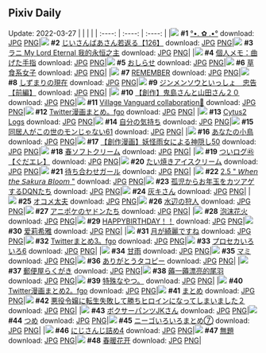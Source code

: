 ## Pixiv Daily
Update: 2022-03-27
|      |      |      |
| :----: | :----: | :----: |
|![](https://pixiv.microyu.workers.dev/c/240x480/img-master/img/2022/03/25/00/01/11/97149746_p0_master1200.jpg) **#1** [°•. ✿ .•°](https://www.pixiv.net/artworks/97149746) download: [JPG](https://pixiv.microyu.workers.dev/img-original/img/2022/03/25/00/01/11/97149746_p0.jpg) [PNG](https://pixiv.microyu.workers.dev/img-original/img/2022/03/25/00/01/11/97149746_p0.png)|![](https://pixiv.microyu.workers.dev/c/240x480/img-master/img/2022/03/26/12/50/51/97179832_p0_master1200.jpg) **#2** [じいさんばあさん若返る【126】](https://www.pixiv.net/artworks/97179832) download: [JPG](https://pixiv.microyu.workers.dev/img-original/img/2022/03/26/12/50/51/97179832_p0.jpg) [PNG](https://pixiv.microyu.workers.dev/img-original/img/2022/03/26/12/50/51/97179832_p0.png)|![](https://pixiv.microyu.workers.dev/c/240x480/img-master/img/2022/03/25/03/50/26/97153596_p0_master1200.jpg) **#3** [ラニ My Lord Eternal 我的永恒之主](https://www.pixiv.net/artworks/97153596) download: [JPG](https://pixiv.microyu.workers.dev/img-original/img/2022/03/25/03/50/26/97153596_p0.jpg) [PNG](https://pixiv.microyu.workers.dev/img-original/img/2022/03/25/03/50/26/97153596_p0.png)|
|![](https://pixiv.microyu.workers.dev/c/240x480/img-master/img/2022/03/26/09/00/02/97178399_p0_master1200.jpg) **#4** [個人メモ：曲げた手指](https://www.pixiv.net/artworks/97178399) download: [JPG](https://pixiv.microyu.workers.dev/img-original/img/2022/03/26/09/00/02/97178399_p0.jpg) [PNG](https://pixiv.microyu.workers.dev/img-original/img/2022/03/26/09/00/02/97178399_p0.png)|![](https://pixiv.microyu.workers.dev/c/240x480/img-master/img/2022/03/26/18/54/01/97188332_p0_master1200.jpg) **#5** [おしらせ](https://www.pixiv.net/artworks/97188332) download: [JPG](https://pixiv.microyu.workers.dev/img-original/img/2022/03/26/18/54/01/97188332_p0.jpg) [PNG](https://pixiv.microyu.workers.dev/img-original/img/2022/03/26/18/54/01/97188332_p0.png)|![](https://pixiv.microyu.workers.dev/c/240x480/img-master/img/2022/03/25/00/01/08/97149734_p0_master1200.jpg) **#6** [草食系女子](https://www.pixiv.net/artworks/97149734) download: [JPG](https://pixiv.microyu.workers.dev/img-original/img/2022/03/25/00/01/08/97149734_p0.jpg) [PNG](https://pixiv.microyu.workers.dev/img-original/img/2022/03/25/00/01/08/97149734_p0.png)|
|![](https://pixiv.microyu.workers.dev/c/240x480/img-master/img/2022/03/26/00/03/42/97171825_p0_master1200.jpg) **#7** [REMEMBER](https://www.pixiv.net/artworks/97171825) download: [JPG](https://pixiv.microyu.workers.dev/img-original/img/2022/03/26/00/03/42/97171825_p0.jpg) [PNG](https://pixiv.microyu.workers.dev/img-original/img/2022/03/26/00/03/42/97171825_p0.png)|![](https://pixiv.microyu.workers.dev/c/240x480/img-master/img/2022/03/25/22/25/30/97168955_p0_master1200.jpg) **#8** [しずまりの現在](https://www.pixiv.net/artworks/97168955) download: [JPG](https://pixiv.microyu.workers.dev/img-original/img/2022/03/25/22/25/30/97168955_p0.jpg) [PNG](https://pixiv.microyu.workers.dev/img-original/img/2022/03/25/22/25/30/97168955_p0.png)|![](https://pixiv.microyu.workers.dev/c/240x480/img-master/img/2022/03/25/19/00/07/97163925_p0_master1200.jpg) **#9** [ジンメンソウといっしょ　忠告【前編】](https://www.pixiv.net/artworks/97163925) download: [JPG](https://pixiv.microyu.workers.dev/img-original/img/2022/03/25/19/00/07/97163925_p0.jpg) [PNG](https://pixiv.microyu.workers.dev/img-original/img/2022/03/25/19/00/07/97163925_p0.png)|
|![](https://pixiv.microyu.workers.dev/c/240x480/img-master/img/2022/03/26/10/23/43/97171920_p0_master1200.jpg) **#10** [【創作】鬼島さんと山田さん２０](https://www.pixiv.net/artworks/97171920) download: [JPG](https://pixiv.microyu.workers.dev/img-original/img/2022/03/26/10/23/43/97171920_p0.jpg) [PNG](https://pixiv.microyu.workers.dev/img-original/img/2022/03/26/10/23/43/97171920_p0.png)|![](https://pixiv.microyu.workers.dev/c/240x480/img-master/img/2022/03/25/18/18/55/97163080_p0_master1200.jpg) **#11** [Village Vanguard  collaboration💫](https://www.pixiv.net/artworks/97163080) download: [JPG](https://pixiv.microyu.workers.dev/img-original/img/2022/03/25/18/18/55/97163080_p0.jpg) [PNG](https://pixiv.microyu.workers.dev/img-original/img/2022/03/25/18/18/55/97163080_p0.png)|![](https://pixiv.microyu.workers.dev/c/240x480/img-master/img/2022/03/25/22/59/28/97169816_p0_master1200.jpg) **#12** [Twitter漫画まとめ。fgo](https://www.pixiv.net/artworks/97169816) download: [JPG](https://pixiv.microyu.workers.dev/img-original/img/2022/03/25/22/59/28/97169816_p0.jpg) [PNG](https://pixiv.microyu.workers.dev/img-original/img/2022/03/25/22/59/28/97169816_p0.png)|
|![](https://pixiv.microyu.workers.dev/c/240x480/img-master/img/2022/03/25/04/13/21/97153784_p0_master1200.jpg) **#13** [Cytus2 Logs](https://www.pixiv.net/artworks/97153784) download: [JPG](https://pixiv.microyu.workers.dev/img-original/img/2022/03/25/04/13/21/97153784_p0.jpg) [PNG](https://pixiv.microyu.workers.dev/img-original/img/2022/03/25/04/13/21/97153784_p0.png)|![](https://pixiv.microyu.workers.dev/c/240x480/img-master/img/2022/03/25/18/00/56/97162721_p0_master1200.jpg) **#14** [自分の気持ち](https://www.pixiv.net/artworks/97162721) download: [JPG](https://pixiv.microyu.workers.dev/img-original/img/2022/03/25/18/00/56/97162721_p0.jpg) [PNG](https://pixiv.microyu.workers.dev/img-original/img/2022/03/25/18/00/56/97162721_p0.png)|![](https://pixiv.microyu.workers.dev/c/240x480/img-master/img/2022/03/26/17/02/46/97185814_p0_master1200.jpg) **#15** [同居人がこの世のモンじゃない61](https://www.pixiv.net/artworks/97185814) download: [JPG](https://pixiv.microyu.workers.dev/img-original/img/2022/03/26/17/02/46/97185814_p0.jpg) [PNG](https://pixiv.microyu.workers.dev/img-original/img/2022/03/26/17/02/46/97185814_p0.png)|
|![](https://pixiv.microyu.workers.dev/c/240x480/img-master/img/2022/03/25/00/00/32/97149648_p0_master1200.jpg) **#16** [あなたの小鳥](https://www.pixiv.net/artworks/97149648) download: [JPG](https://pixiv.microyu.workers.dev/img-original/img/2022/03/25/00/00/32/97149648_p0.jpg) [PNG](https://pixiv.microyu.workers.dev/img-original/img/2022/03/25/00/00/32/97149648_p0.png)|![](https://pixiv.microyu.workers.dev/c/240x480/img-master/img/2022/03/25/20/00/05/97165259_p0_master1200.jpg) **#17** [【創作漫画】妖怪雨女による神隠し50](https://www.pixiv.net/artworks/97165259) download: [JPG](https://pixiv.microyu.workers.dev/img-original/img/2022/03/25/20/00/05/97165259_p0.jpg) [PNG](https://pixiv.microyu.workers.dev/img-original/img/2022/03/25/20/00/05/97165259_p0.png)|![](https://pixiv.microyu.workers.dev/c/240x480/img-master/img/2022/03/25/21/59/10/97168283_p0_master1200.jpg) **#18** [春ソフトクリーム](https://www.pixiv.net/artworks/97168283) download: [JPG](https://pixiv.microyu.workers.dev/img-original/img/2022/03/25/21/59/10/97168283_p0.jpg) [PNG](https://pixiv.microyu.workers.dev/img-original/img/2022/03/25/21/59/10/97168283_p0.png)|
|![](https://pixiv.microyu.workers.dev/c/240x480/img-master/img/2022/03/26/10/02/15/97179109_p0_master1200.jpg) **#19** [ついログ㊺【ぐだエレ】](https://www.pixiv.net/artworks/97179109) download: [JPG](https://pixiv.microyu.workers.dev/img-original/img/2022/03/26/10/02/15/97179109_p0.jpg) [PNG](https://pixiv.microyu.workers.dev/img-original/img/2022/03/26/10/02/15/97179109_p0.png)|![](https://pixiv.microyu.workers.dev/c/240x480/img-master/img/2022/03/26/20/30/02/97190742_p0_master1200.jpg) **#20** [たい焼きアイスクリーム](https://www.pixiv.net/artworks/97190742) download: [JPG](https://pixiv.microyu.workers.dev/img-original/img/2022/03/26/20/30/02/97190742_p0.jpg) [PNG](https://pixiv.microyu.workers.dev/img-original/img/2022/03/26/20/30/02/97190742_p0.png)|![](https://pixiv.microyu.workers.dev/c/240x480/img-master/img/2022/03/26/00/00/39/97171622_p0_master1200.jpg) **#21** [待ち合わせガール](https://www.pixiv.net/artworks/97171622) download: [JPG](https://pixiv.microyu.workers.dev/img-original/img/2022/03/26/00/00/39/97171622_p0.jpg) [PNG](https://pixiv.microyu.workers.dev/img-original/img/2022/03/26/00/00/39/97171622_p0.png)|
|![](https://pixiv.microyu.workers.dev/c/240x480/img-master/img/2022/03/26/21/10/50/97191906_p0_master1200.jpg) **#22** [2.5 " 𝘞𝘩𝘦𝘯 𝘵𝘩𝘦 𝘚𝘢𝘬𝘶𝘳𝘢 𝘉𝘭𝘰𝘰𝘮 "](https://www.pixiv.net/artworks/97191906) download: [JPG](https://pixiv.microyu.workers.dev/img-original/img/2022/03/26/21/10/50/97191906_p0.jpg) [PNG](https://pixiv.microyu.workers.dev/img-original/img/2022/03/26/21/10/50/97191906_p0.png)|![](https://pixiv.microyu.workers.dev/c/240x480/img-master/img/2022/03/26/21/20/14/97192181_p0_master1200.jpg) **#23** [孤児からお年玉をカツアゲするDQNたち](https://www.pixiv.net/artworks/97192181) download: [JPG](https://pixiv.microyu.workers.dev/img-original/img/2022/03/26/21/20/14/97192181_p0.jpg) [PNG](https://pixiv.microyu.workers.dev/img-original/img/2022/03/26/21/20/14/97192181_p0.png)|![](https://pixiv.microyu.workers.dev/c/240x480/img-master/img/2022/03/26/00/00/18/97171551_p0_master1200.jpg) **#24** [灰キさん](https://www.pixiv.net/artworks/97171551) download: [JPG](https://pixiv.microyu.workers.dev/img-original/img/2022/03/26/00/00/18/97171551_p0.jpg) [PNG](https://pixiv.microyu.workers.dev/img-original/img/2022/03/26/00/00/18/97171551_p0.png)|
|![](https://pixiv.microyu.workers.dev/c/240x480/img-master/img/2022/03/26/19/22/10/97189024_p0_master1200.jpg) **#25** [オコメ太夫](https://www.pixiv.net/artworks/97189024) download: [JPG](https://pixiv.microyu.workers.dev/img-original/img/2022/03/26/19/22/10/97189024_p0.jpg) [PNG](https://pixiv.microyu.workers.dev/img-original/img/2022/03/26/19/22/10/97189024_p0.png)|![](https://pixiv.microyu.workers.dev/c/240x480/img-master/img/2022/03/26/00/00/20/97171556_p0_master1200.jpg) **#26** [水辺の狩人](https://www.pixiv.net/artworks/97171556) download: [JPG](https://pixiv.microyu.workers.dev/img-original/img/2022/03/26/00/00/20/97171556_p0.jpg) [PNG](https://pixiv.microyu.workers.dev/img-original/img/2022/03/26/00/00/20/97171556_p0.png)|![](https://pixiv.microyu.workers.dev/c/240x480/img-master/img/2022/03/25/00/12/01/97150180_p0_master1200.jpg) **#27** [アニポケのヤドンたち](https://www.pixiv.net/artworks/97150180) download: [JPG](https://pixiv.microyu.workers.dev/img-original/img/2022/03/25/00/12/01/97150180_p0.jpg) [PNG](https://pixiv.microyu.workers.dev/img-original/img/2022/03/25/00/12/01/97150180_p0.png)|
|![](https://pixiv.microyu.workers.dev/c/240x480/img-master/img/2022/03/26/14/14/52/97182897_p0_master1200.jpg) **#28** [泡沫花火](https://www.pixiv.net/artworks/97182897) download: [JPG](https://pixiv.microyu.workers.dev/img-original/img/2022/03/26/14/14/52/97182897_p0.jpg) [PNG](https://pixiv.microyu.workers.dev/img-original/img/2022/03/26/14/14/52/97182897_p0.png)|![](https://pixiv.microyu.workers.dev/c/240x480/img-master/img/2022/03/26/06/46/20/97177230_p0_master1200.jpg) **#29** [HAPPYBIRTHDAY！！](https://www.pixiv.net/artworks/97177230) download: [JPG](https://pixiv.microyu.workers.dev/img-original/img/2022/03/26/06/46/20/97177230_p0.jpg) [PNG](https://pixiv.microyu.workers.dev/img-original/img/2022/03/26/06/46/20/97177230_p0.png)|![](https://pixiv.microyu.workers.dev/c/240x480/img-master/img/2022/03/25/00/03/04/97149874_p0_master1200.jpg) **#30** [爱莉希雅](https://www.pixiv.net/artworks/97149874) download: [JPG](https://pixiv.microyu.workers.dev/img-original/img/2022/03/25/00/03/04/97149874_p0.jpg) [PNG](https://pixiv.microyu.workers.dev/img-original/img/2022/03/25/00/03/04/97149874_p0.png)|
|![](https://pixiv.microyu.workers.dev/c/240x480/img-master/img/2022/03/26/11/56/13/97180612_p0_master1200.jpg) **#31** [月が綺麗ですね](https://www.pixiv.net/artworks/97180612) download: [JPG](https://pixiv.microyu.workers.dev/img-original/img/2022/03/26/11/56/13/97180612_p0.jpg) [PNG](https://pixiv.microyu.workers.dev/img-original/img/2022/03/26/11/56/13/97180612_p0.png)|![](https://pixiv.microyu.workers.dev/c/240x480/img-master/img/2022/03/25/23/26/38/97170561_p0_master1200.jpg) **#32** [Twitterまとめ3。fgo](https://www.pixiv.net/artworks/97170561) download: [JPG](https://pixiv.microyu.workers.dev/img-original/img/2022/03/25/23/26/38/97170561_p0.jpg) [PNG](https://pixiv.microyu.workers.dev/img-original/img/2022/03/25/23/26/38/97170561_p0.png)|![](https://pixiv.microyu.workers.dev/c/240x480/img-master/img/2022/03/26/19/03/49/97188583_p0_master1200.jpg) **#33** [プロセカいろいろ6](https://www.pixiv.net/artworks/97188583) download: [JPG](https://pixiv.microyu.workers.dev/img-original/img/2022/03/26/19/03/49/97188583_p0.jpg) [PNG](https://pixiv.microyu.workers.dev/img-original/img/2022/03/26/19/03/49/97188583_p0.png)|
|![](https://pixiv.microyu.workers.dev/c/240x480/img-master/img/2022/03/25/12/15/48/97158034_p0_master1200.jpg) **#34** [甘雨](https://www.pixiv.net/artworks/97158034) download: [JPG](https://pixiv.microyu.workers.dev/img-original/img/2022/03/25/12/15/48/97158034_p0.jpg) [PNG](https://pixiv.microyu.workers.dev/img-original/img/2022/03/25/12/15/48/97158034_p0.png)|![](https://pixiv.microyu.workers.dev/c/240x480/img-master/img/2022/03/25/19/40/31/97164778_p0_master1200.jpg) **#35** [マミ](https://www.pixiv.net/artworks/97164778) download: [JPG](https://pixiv.microyu.workers.dev/img-original/img/2022/03/25/19/40/31/97164778_p0.jpg) [PNG](https://pixiv.microyu.workers.dev/img-original/img/2022/03/25/19/40/31/97164778_p0.png)|![](https://pixiv.microyu.workers.dev/c/240x480/img-master/img/2022/03/25/23/57/56/97171427_p0_master1200.jpg) **#36** [ありがとうタコピー](https://www.pixiv.net/artworks/97171427) download: [JPG](https://pixiv.microyu.workers.dev/img-original/img/2022/03/25/23/57/56/97171427_p0.jpg) [PNG](https://pixiv.microyu.workers.dev/img-original/img/2022/03/25/23/57/56/97171427_p0.png)|
|![](https://pixiv.microyu.workers.dev/c/240x480/img-master/img/2022/03/25/17/24/26/97162035_p0_master1200.jpg) **#37** [郵便屋らくがき](https://www.pixiv.net/artworks/97162035) download: [JPG](https://pixiv.microyu.workers.dev/img-original/img/2022/03/25/17/24/26/97162035_p0.jpg) [PNG](https://pixiv.microyu.workers.dev/img-original/img/2022/03/25/17/24/26/97162035_p0.png)|![](https://pixiv.microyu.workers.dev/c/240x480/img-master/img/2022/03/25/07/56/53/97155384_p0_master1200.jpg) **#38** [薅一薅漂亮的尾羽](https://www.pixiv.net/artworks/97155384) download: [JPG](https://pixiv.microyu.workers.dev/img-original/img/2022/03/25/07/56/53/97155384_p0.jpg) [PNG](https://pixiv.microyu.workers.dev/img-original/img/2022/03/25/07/56/53/97155384_p0.png)|![](https://pixiv.microyu.workers.dev/c/240x480/img-master/img/2022/03/25/11/44/16/97157574_p0_master1200.jpg) **#39** [特殊なやつ。](https://www.pixiv.net/artworks/97157574) download: [JPG](https://pixiv.microyu.workers.dev/img-original/img/2022/03/25/11/44/16/97157574_p0.jpg) [PNG](https://pixiv.microyu.workers.dev/img-original/img/2022/03/25/11/44/16/97157574_p0.png)|
|![](https://pixiv.microyu.workers.dev/c/240x480/img-master/img/2022/03/25/23/08/59/97170097_p0_master1200.jpg) **#40** [Twitter漫画まとめ2。fgo](https://www.pixiv.net/artworks/97170097) download: [JPG](https://pixiv.microyu.workers.dev/img-original/img/2022/03/25/23/08/59/97170097_p0.jpg) [PNG](https://pixiv.microyu.workers.dev/img-original/img/2022/03/25/23/08/59/97170097_p0.png)|![](https://pixiv.microyu.workers.dev/c/240x480/img-master/img/2022/03/26/01/56/33/97174376_p0_master1200.jpg) **#41** [まとめ](https://www.pixiv.net/artworks/97174376) download: [JPG](https://pixiv.microyu.workers.dev/img-original/img/2022/03/26/01/56/33/97174376_p0.jpg) [PNG](https://pixiv.microyu.workers.dev/img-original/img/2022/03/26/01/56/33/97174376_p0.png)|![](https://pixiv.microyu.workers.dev/c/240x480/img-master/img/2022/03/26/00/00/15/97171542_p0_master1200.jpg) **#42** [悪役令嬢に転生失敗して勝ちヒロインになってしまいました２](https://www.pixiv.net/artworks/97171542) download: [JPG](https://pixiv.microyu.workers.dev/img-original/img/2022/03/26/00/00/15/97171542_p0.jpg) [PNG](https://pixiv.microyu.workers.dev/img-original/img/2022/03/26/00/00/15/97171542_p0.png)|
|![](https://pixiv.microyu.workers.dev/c/240x480/img-master/img/2022/03/26/00/01/42/97171708_p0_master1200.jpg) **#43** [ボクサーパンツJKさん](https://www.pixiv.net/artworks/97171708) download: [JPG](https://pixiv.microyu.workers.dev/img-original/img/2022/03/26/00/01/42/97171708_p0.jpg) [PNG](https://pixiv.microyu.workers.dev/img-original/img/2022/03/26/00/01/42/97171708_p0.png)|![](https://pixiv.microyu.workers.dev/c/240x480/img-master/img/2022/03/26/01/01/11/97173353_p0_master1200.jpg) **#44** [つめ](https://www.pixiv.net/artworks/97173353) download: [JPG](https://pixiv.microyu.workers.dev/img-original/img/2022/03/26/01/01/11/97173353_p0.jpg) [PNG](https://pixiv.microyu.workers.dev/img-original/img/2022/03/26/01/01/11/97173353_p0.png)|![](https://pixiv.microyu.workers.dev/c/240x480/img-master/img/2022/03/26/10/46/34/97179654_p0_master1200.jpg) **#45** [ニーゴいろいろまとめ⑦](https://www.pixiv.net/artworks/97179654) download: [JPG](https://pixiv.microyu.workers.dev/img-original/img/2022/03/26/10/46/34/97179654_p0.jpg) [PNG](https://pixiv.microyu.workers.dev/img-original/img/2022/03/26/10/46/34/97179654_p0.png)|
|![](https://pixiv.microyu.workers.dev/c/240x480/img-master/img/2022/03/25/00/14/41/97150167_p0_master1200.jpg) **#46** [にじさんじ詰め4](https://www.pixiv.net/artworks/97150167) download: [JPG](https://pixiv.microyu.workers.dev/img-original/img/2022/03/25/00/14/41/97150167_p0.jpg) [PNG](https://pixiv.microyu.workers.dev/img-original/img/2022/03/25/00/14/41/97150167_p0.png)|![](https://pixiv.microyu.workers.dev/c/240x480/img-master/img/2022/03/26/08/16/18/97178012_p0_master1200.jpg) **#47** [無題](https://www.pixiv.net/artworks/97178012) download: [JPG](https://pixiv.microyu.workers.dev/img-original/img/2022/03/26/08/16/18/97178012_p0.jpg) [PNG](https://pixiv.microyu.workers.dev/img-original/img/2022/03/26/08/16/18/97178012_p0.png)|![](https://pixiv.microyu.workers.dev/c/240x480/img-master/img/2022/03/25/10/29/50/97156754_p0_master1200.jpg) **#48** [春暖花开](https://www.pixiv.net/artworks/97156754) download: [JPG](https://pixiv.microyu.workers.dev/img-original/img/2022/03/25/10/29/50/97156754_p0.jpg) [PNG](https://pixiv.microyu.workers.dev/img-original/img/2022/03/25/10/29/50/97156754_p0.png)|
